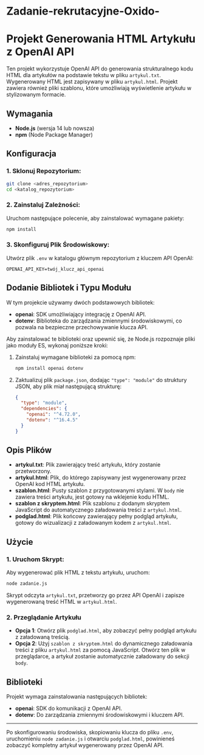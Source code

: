 # Zadanie-rekrutacyjne-Oxido-
# Projekt Generowania HTML Artykułu z OpenAI API

Ten projekt wykorzystuje OpenAI API do generowania strukturalnego kodu HTML dla artykułów na podstawie tekstu w pliku `artykul.txt`. Wygenerowany HTML jest zapisywany w pliku `artykul.html`. Projekt zawiera również pliki szablonu, które umożliwiają wyświetlenie artykułu w stylizowanym formacie.

## Wymagania

- **Node.js** (wersja 14 lub nowsza)
- **npm** (Node Package Manager)

## Konfiguracja

### 1. Sklonuj Repozytorium:
```bash
git clone <adres_repozytorium>
cd <katalog_repozytorium>
```

### 2. Zainstaluj Zależności:
Uruchom następujące polecenie, aby zainstalować wymagane pakiety:
```bash
npm install
```

### 3. Skonfiguruj Plik Środowiskowy:
Utwórz plik `.env` w katalogu głównym repozytorium z kluczem API OpenAI:
```plaintext
OPENAI_API_KEY=twój_klucz_api_openai
```

## Dodanie Bibliotek i Typu Modułu

W tym projekcie używamy dwóch podstawowych bibliotek:

- **openai**: SDK umożliwiający integrację z OpenAI API.
- **dotenv**: Biblioteka do zarządzania zmiennymi środowiskowymi, co pozwala na bezpieczne przechowywanie klucza API.

Aby zainstalować te biblioteki oraz upewnić się, że Node.js rozpoznaje pliki jako moduły ES, wykonaj poniższe kroki:

1. Zainstaluj wymagane biblioteki za pomocą npm:
   ```bash
   npm install openai dotenv
   ```

2. Zaktualizuj plik `package.json`, dodając `"type": "module"` do struktury JSON, aby plik miał następującą strukturę:
   ```json
   {
     "type": "module",
     "dependencies": {
       "openai": "^4.72.0",
       "dotenv": "^16.4.5"
     }
   }
   ```

## Opis Plików

- **artykul.txt**: Plik zawierający treść artykułu, który zostanie przetworzony.
- **artykul.html**: Plik, do którego zapisywany jest wygenerowany przez OpenAI kod HTML artykułu.
- **szablon.html**: Pusty szablon z przygotowanymi stylami. W `body` nie zawiera treści artykułu, jest gotowy na wklejenie kodu HTML.
- **szablon z skryptem.html**: Plik szablonu z dodanym skryptem JavaScript do automatycznego załadowania treści z `artykul.html`.
- **podglad.html**: Plik końcowy zawierający pełny podgląd artykułu, gotowy do wizualizacji z załadowanym kodem z `artykul.html`.

## Użycie

### 1. Uruchom Skrypt:
Aby wygenerować plik HTML z tekstu artykułu, uruchom:
```bash
node zadanie.js
```

Skrypt odczyta `artykul.txt`, przetworzy go przez API OpenAI i zapisze wygenerowaną treść HTML w `artykul.html`.

### 2. Przeglądanie Artykułu

- **Opcja 1**: Otwórz plik `podglad.html`, aby zobaczyć pełny podgląd artykułu z załadowaną treścią.
- **Opcja 2**: Użyj `szablon z skryptem.html` do dynamicznego załadowania treści z pliku `artykul.html` za pomocą JavaScript. Otwórz ten plik w przeglądarce, a artykuł zostanie automatycznie załadowany do sekcji `body`.

## Biblioteki

Projekt wymaga zainstalowania następujących bibliotek:
- **openai**: SDK do komunikacji z OpenAI API.
- **dotenv**: Do zarządzania zmiennymi środowiskowymi i kluczem API.

---

Po skonfigurowaniu środowiska, skopiowaniu klucza do pliku `.env`, uruchomieniu `node zadanie.js` i otwarciu `podglad.html`, powinieneś zobaczyć kompletny artykuł wygenerowany przez OpenAI API.
